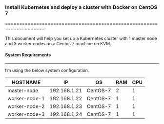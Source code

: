 ### Install Kubernetes and deploy a cluster with Docker on CentOS 7
====================================================================

This document will help you set up a Kubernetes cluster with 1 master node and 3 worker nodes on a Centos 7 machine on KVM.

#### System Requirements
-------------------------

I’m using the below system configuration.

| HOSTNAME |   IP   |   OS   |   RAM   |   CPU   |
|----------|--------|--------|---------|---------|
|master-node|192.168.1.21|CentOS-7|2|1|
|worker-node-1|192.168.1.22|CentOS-7|1|1|
|worker-node-2|192.168.1.23|CentOS-7|1|1|
|worker-node-3|192.168.1.24|CentOS-7|1|1|


